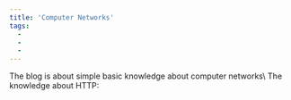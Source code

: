```yaml
---
title: 'Computer Networks'
tags:
  - 
  - 
  - 
---
```

The blog is about simple basic knowledge about computer networks\\
The knowledge about HTTP:
